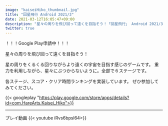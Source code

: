 ```yaml
---
image: "kaiseiHiko_thumbnail.jpg"
title: "回星飛行 Android 2021/3"
date: 2021-03-12T16:05:47+09:00
description: "星々の周りを飛び回って遠くを目指そう！「回星飛行」 Android 2021/3"
twitter: true
---
```


！！！Google Play申請中！！！

星々の周りを飛び回って遠くを目指そう！

<!--more-->

星の周りをくるくる回りながらより遠くの宇宙を目指す感じのゲームです。
重力を利用しながら、星々にぶつからないように。全部で６ステージです。

各ステージ、スコア・クリア時間ランキングを実装しています。
ぜひ参加してみてください。

{{< googleplay "https://play.google.com/store/apps/details?id=com.HareArts.Kaisei_Hiko">}}

---

プレイ動画
{{< youtube iRvs6bpsl64>}}
